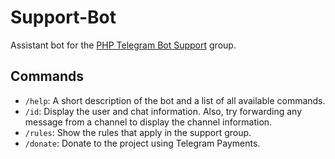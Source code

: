 # Support-Bot

Assistant bot for the [PHP Telegram Bot Support] group.

## Commands

- `/help`: A short description of the bot and a list of all available commands.
- `/id`: Display the user and chat information. Also, try forwarding any message from a channel to display the channel information.
- `/rules`: Show the rules that apply in the support group.
- `/donate`: Donate to the project using Telegram Payments.

[PHP Telegram Bot Support]: https://t.me/PHP_Telegram_Bot_Support "@PHP_Telegram_Bot_Support"
